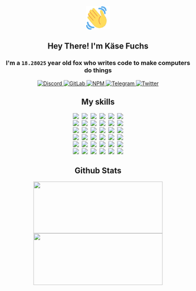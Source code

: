 <div><p align=center><img src=./resources/images/wave.gif width=64px height=64px></p><h2 align=center>Hey There! I'm Käse Fuchs</h2><h3 align=center>I'm a <code>18.28025</code> year old fox who writes code to make computers do things</h3><p align=center><a href=https://discord.com/users/507526681125322772><img alt=Discord src="https://img.shields.io/badge/Discord-5865F2?logo=discord&logoColor=white&style=flat-square#a6c38ce3b3457c61d8fca226e0026bfb"> </a><a href=https://gitlab.com/kasefuchs><img alt=GitLab src="https://img.shields.io/badge/GitLab-330F63?logo=gitlab&logoColor=white&style=flat-square#a6c38ce3b3457c61d8fca226e0026bfb"> </a><a href=https://npmjs.com/~kasefuchs><img alt=NPM src="https://img.shields.io/badge/NPM-CB3837?logo=npm&logoColor=white&style=flat-square#a6c38ce3b3457c61d8fca226e0026bfb"> </a><a href=https://t.me/kasefuchs><img alt=Telegram src="https://img.shields.io/badge/Telegram-2CA5E0?logo=telegram&logoColor=white&style=flat-square#a6c38ce3b3457c61d8fca226e0026bfb"> </a><a href=https://twitter.com/kasefuchs><img alt=Twitter src="https://img.shields.io/badge/Twitter-1DA1F2?logo=twitter&logoColor=white&style=flat-square#a6c38ce3b3457c61d8fca226e0026bfb"></a></p><h2 align=center>My skills</h2><p align=center><a href=https://aws.amazon.com/ ><picture><source srcset="https://skillicons.dev/icons?i=aws&theme=dark#a6c38ce3b3457c61d8fca226e0026bfb" media="(prefers-color-scheme: dark)"><source srcset="https://skillicons.dev/icons?i=aws&theme=light#a6c38ce3b3457c61d8fca226e0026bfb" media="(prefers-color-scheme: light), (prefers-color-scheme: no-preference)"><img src="https://skillicons.dev/icons?i=aws&theme=light#a6c38ce3b3457c61d8fca226e0026bfb"></picture></a>&nbsp;&nbsp;<a href=https://en.wikipedia.org/wiki/Bash_(Unix_shell)><picture><source srcset="https://skillicons.dev/icons?i=bash&theme=dark#a6c38ce3b3457c61d8fca226e0026bfb" media="(prefers-color-scheme: dark)"><source srcset="https://skillicons.dev/icons?i=bash&theme=light#a6c38ce3b3457c61d8fca226e0026bfb" media="(prefers-color-scheme: light), (prefers-color-scheme: no-preference)"><img src="https://skillicons.dev/icons?i=bash&theme=light#a6c38ce3b3457c61d8fca226e0026bfb"></picture></a>&nbsp;&nbsp;<a href=https://discord.com/developers/docs><picture><source srcset="https://skillicons.dev/icons?i=bots&theme=dark#a6c38ce3b3457c61d8fca226e0026bfb" media="(prefers-color-scheme: dark)"><source srcset="https://skillicons.dev/icons?i=bots&theme=light#a6c38ce3b3457c61d8fca226e0026bfb" media="(prefers-color-scheme: light), (prefers-color-scheme: no-preference)"><img src="https://skillicons.dev/icons?i=bots&theme=light#a6c38ce3b3457c61d8fca226e0026bfb"></picture></a>&nbsp;&nbsp;<a href=https://www.cloudflare.com/ ><picture><source srcset="https://skillicons.dev/icons?i=cloudflare&theme=dark#a6c38ce3b3457c61d8fca226e0026bfb" media="(prefers-color-scheme: dark)"><source srcset="https://skillicons.dev/icons?i=cloudflare&theme=light#a6c38ce3b3457c61d8fca226e0026bfb" media="(prefers-color-scheme: light), (prefers-color-scheme: no-preference)"><img src="https://skillicons.dev/icons?i=cloudflare&theme=light#a6c38ce3b3457c61d8fca226e0026bfb"></picture></a>&nbsp;&nbsp;<a href=https://en.wikipedia.org/wiki/CSS><picture><source srcset="https://skillicons.dev/icons?i=css&theme=dark#a6c38ce3b3457c61d8fca226e0026bfb" media="(prefers-color-scheme: dark)"><source srcset="https://skillicons.dev/icons?i=css&theme=light#a6c38ce3b3457c61d8fca226e0026bfb" media="(prefers-color-scheme: light), (prefers-color-scheme: no-preference)"><img src="https://skillicons.dev/icons?i=css&theme=light#a6c38ce3b3457c61d8fca226e0026bfb"></picture></a>&nbsp;&nbsp;<a href=https://www.docker.com/ ><picture><source srcset="https://skillicons.dev/icons?i=docker&theme=dark#a6c38ce3b3457c61d8fca226e0026bfb" media="(prefers-color-scheme: dark)"><source srcset="https://skillicons.dev/icons?i=docker&theme=light#a6c38ce3b3457c61d8fca226e0026bfb" media="(prefers-color-scheme: light), (prefers-color-scheme: no-preference)"><img src="https://skillicons.dev/icons?i=docker&theme=light#a6c38ce3b3457c61d8fca226e0026bfb"></picture></a><br><a href=https://www.electronjs.org/ ><picture><source srcset="https://skillicons.dev/icons?i=electron&theme=dark#a6c38ce3b3457c61d8fca226e0026bfb" media="(prefers-color-scheme: dark)"><source srcset="https://skillicons.dev/icons?i=electron&theme=light#a6c38ce3b3457c61d8fca226e0026bfb" media="(prefers-color-scheme: light), (prefers-color-scheme: no-preference)"><img src="https://skillicons.dev/icons?i=electron&theme=light#a6c38ce3b3457c61d8fca226e0026bfb"></picture></a>&nbsp;&nbsp;<a href=https://expressjs.com/ ><picture><source srcset="https://skillicons.dev/icons?i=express&theme=dark#a6c38ce3b3457c61d8fca226e0026bfb" media="(prefers-color-scheme: dark)"><source srcset="https://skillicons.dev/icons?i=express&theme=light#a6c38ce3b3457c61d8fca226e0026bfb" media="(prefers-color-scheme: light), (prefers-color-scheme: no-preference)"><img src="https://skillicons.dev/icons?i=express&theme=light#a6c38ce3b3457c61d8fca226e0026bfb"></picture></a>&nbsp;&nbsp;<a href=https://www.figma.com/ ><picture><source srcset="https://skillicons.dev/icons?i=figma&theme=dark#a6c38ce3b3457c61d8fca226e0026bfb" media="(prefers-color-scheme: dark)"><source srcset="https://skillicons.dev/icons?i=figma&theme=light#a6c38ce3b3457c61d8fca226e0026bfb" media="(prefers-color-scheme: light), (prefers-color-scheme: no-preference)"><img src="https://skillicons.dev/icons?i=figma&theme=light#a6c38ce3b3457c61d8fca226e0026bfb"></picture></a>&nbsp;&nbsp;<a href=https://firebase.google.com/ ><picture><source srcset="https://skillicons.dev/icons?i=firebase&theme=dark#a6c38ce3b3457c61d8fca226e0026bfb" media="(prefers-color-scheme: dark)"><source srcset="https://skillicons.dev/icons?i=firebase&theme=light#a6c38ce3b3457c61d8fca226e0026bfb" media="(prefers-color-scheme: light), (prefers-color-scheme: no-preference)"><img src="https://skillicons.dev/icons?i=firebase&theme=light#a6c38ce3b3457c61d8fca226e0026bfb"></picture></a>&nbsp;&nbsp;<a href=https://flask.palletsprojects.com/ ><picture><source srcset="https://skillicons.dev/icons?i=flask&theme=dark#a6c38ce3b3457c61d8fca226e0026bfb" media="(prefers-color-scheme: dark)"><source srcset="https://skillicons.dev/icons?i=flask&theme=light#a6c38ce3b3457c61d8fca226e0026bfb" media="(prefers-color-scheme: light), (prefers-color-scheme: no-preference)"><img src="https://skillicons.dev/icons?i=flask&theme=light#a6c38ce3b3457c61d8fca226e0026bfb"></picture></a>&nbsp;&nbsp;<a href=https://cloud.google.com/ ><picture><source srcset="https://skillicons.dev/icons?i=gcp&theme=dark#a6c38ce3b3457c61d8fca226e0026bfb" media="(prefers-color-scheme: dark)"><source srcset="https://skillicons.dev/icons?i=gcp&theme=light#a6c38ce3b3457c61d8fca226e0026bfb" media="(prefers-color-scheme: light), (prefers-color-scheme: no-preference)"><img src="https://skillicons.dev/icons?i=gcp&theme=light#a6c38ce3b3457c61d8fca226e0026bfb"></picture></a><br><a href=https://git-scm.com/ ><picture><source srcset="https://skillicons.dev/icons?i=git&theme=dark#a6c38ce3b3457c61d8fca226e0026bfb" media="(prefers-color-scheme: dark)"><source srcset="https://skillicons.dev/icons?i=git&theme=light#a6c38ce3b3457c61d8fca226e0026bfb" media="(prefers-color-scheme: light), (prefers-color-scheme: no-preference)"><img src="https://skillicons.dev/icons?i=git&theme=light#a6c38ce3b3457c61d8fca226e0026bfb"></picture></a>&nbsp;&nbsp;<a href=https://github.com/ ><picture><source srcset="https://skillicons.dev/icons?i=github&theme=dark#a6c38ce3b3457c61d8fca226e0026bfb" media="(prefers-color-scheme: dark)"><source srcset="https://skillicons.dev/icons?i=github&theme=light#a6c38ce3b3457c61d8fca226e0026bfb" media="(prefers-color-scheme: light), (prefers-color-scheme: no-preference)"><img src="https://skillicons.dev/icons?i=github&theme=light#a6c38ce3b3457c61d8fca226e0026bfb"></picture></a>&nbsp;&nbsp;<a href=https://gitlab.com/ ><picture><source srcset="https://skillicons.dev/icons?i=gitlab&theme=dark#a6c38ce3b3457c61d8fca226e0026bfb" media="(prefers-color-scheme: dark)"><source srcset="https://skillicons.dev/icons?i=gitlab&theme=light#a6c38ce3b3457c61d8fca226e0026bfb" media="(prefers-color-scheme: light), (prefers-color-scheme: no-preference)"><img src="https://skillicons.dev/icons?i=gitlab&theme=light#a6c38ce3b3457c61d8fca226e0026bfb"></picture></a>&nbsp;&nbsp;<a href=https://www.heroku.com/ ><picture><source srcset="https://skillicons.dev/icons?i=heroku&theme=dark#a6c38ce3b3457c61d8fca226e0026bfb" media="(prefers-color-scheme: dark)"><source srcset="https://skillicons.dev/icons?i=heroku&theme=light#a6c38ce3b3457c61d8fca226e0026bfb" media="(prefers-color-scheme: light), (prefers-color-scheme: no-preference)"><img src="https://skillicons.dev/icons?i=heroku&theme=light#a6c38ce3b3457c61d8fca226e0026bfb"></picture></a>&nbsp;&nbsp;<a href=https://en.wikipedia.org/wiki/HTML><picture><source srcset="https://skillicons.dev/icons?i=html&theme=dark#a6c38ce3b3457c61d8fca226e0026bfb" media="(prefers-color-scheme: dark)"><source srcset="https://skillicons.dev/icons?i=html&theme=light#a6c38ce3b3457c61d8fca226e0026bfb" media="(prefers-color-scheme: light), (prefers-color-scheme: no-preference)"><img src="https://skillicons.dev/icons?i=html&theme=light#a6c38ce3b3457c61d8fca226e0026bfb"></picture></a>&nbsp;&nbsp;<a href=https://en.wikipedia.org/wiki/JavaScript><picture><source srcset="https://skillicons.dev/icons?i=js&theme=dark#a6c38ce3b3457c61d8fca226e0026bfb" media="(prefers-color-scheme: dark)"><source srcset="https://skillicons.dev/icons?i=js&theme=light#a6c38ce3b3457c61d8fca226e0026bfb" media="(prefers-color-scheme: light), (prefers-color-scheme: no-preference)"><img src="https://skillicons.dev/icons?i=js&theme=light#a6c38ce3b3457c61d8fca226e0026bfb"></picture></a><br><a href=https://en.wikipedia.org/wiki/Linux><picture><source srcset="https://skillicons.dev/icons?i=linux&theme=dark#a6c38ce3b3457c61d8fca226e0026bfb" media="(prefers-color-scheme: dark)"><source srcset="https://skillicons.dev/icons?i=linux&theme=light#a6c38ce3b3457c61d8fca226e0026bfb" media="(prefers-color-scheme: light), (prefers-color-scheme: no-preference)"><img src="https://skillicons.dev/icons?i=linux&theme=light#a6c38ce3b3457c61d8fca226e0026bfb"></picture></a>&nbsp;&nbsp;<a href=https://mui.com/ ><picture><source srcset="https://skillicons.dev/icons?i=materialui&theme=dark#a6c38ce3b3457c61d8fca226e0026bfb" media="(prefers-color-scheme: dark)"><source srcset="https://skillicons.dev/icons?i=materialui&theme=light#a6c38ce3b3457c61d8fca226e0026bfb" media="(prefers-color-scheme: light), (prefers-color-scheme: no-preference)"><img src="https://skillicons.dev/icons?i=materialui&theme=light#a6c38ce3b3457c61d8fca226e0026bfb"></picture></a>&nbsp;&nbsp;<a href=https://en.wikipedia.org/wiki/Markdown><picture><source srcset="https://skillicons.dev/icons?i=md&theme=dark#a6c38ce3b3457c61d8fca226e0026bfb" media="(prefers-color-scheme: dark)"><source srcset="https://skillicons.dev/icons?i=md&theme=light#a6c38ce3b3457c61d8fca226e0026bfb" media="(prefers-color-scheme: light), (prefers-color-scheme: no-preference)"><img src="https://skillicons.dev/icons?i=md&theme=light#a6c38ce3b3457c61d8fca226e0026bfb"></picture></a>&nbsp;&nbsp;<a href=https://www.mongodb.com/ ><picture><source srcset="https://skillicons.dev/icons?i=mongodb&theme=dark#a6c38ce3b3457c61d8fca226e0026bfb" media="(prefers-color-scheme: dark)"><source srcset="https://skillicons.dev/icons?i=mongodb&theme=light#a6c38ce3b3457c61d8fca226e0026bfb" media="(prefers-color-scheme: light), (prefers-color-scheme: no-preference)"><img src="https://skillicons.dev/icons?i=mongodb&theme=light#a6c38ce3b3457c61d8fca226e0026bfb"></picture></a>&nbsp;&nbsp;<a href=https://www.mysql.com/ ><picture><source srcset="https://skillicons.dev/icons?i=mysql&theme=dark#a6c38ce3b3457c61d8fca226e0026bfb" media="(prefers-color-scheme: dark)"><source srcset="https://skillicons.dev/icons?i=mysql&theme=light#a6c38ce3b3457c61d8fca226e0026bfb" media="(prefers-color-scheme: light), (prefers-color-scheme: no-preference)"><img src="https://skillicons.dev/icons?i=mysql&theme=light#a6c38ce3b3457c61d8fca226e0026bfb"></picture></a>&nbsp;&nbsp;<a href=https://nextjs.org/ ><picture><source srcset="https://skillicons.dev/icons?i=nextjs&theme=dark#a6c38ce3b3457c61d8fca226e0026bfb" media="(prefers-color-scheme: dark)"><source srcset="https://skillicons.dev/icons?i=nextjs&theme=light#a6c38ce3b3457c61d8fca226e0026bfb" media="(prefers-color-scheme: light), (prefers-color-scheme: no-preference)"><img src="https://skillicons.dev/icons?i=nextjs&theme=light#a6c38ce3b3457c61d8fca226e0026bfb"></picture></a><br><a href=https://nodejs.org/en/ ><picture><source srcset="https://skillicons.dev/icons?i=nodejs&theme=dark#a6c38ce3b3457c61d8fca226e0026bfb" media="(prefers-color-scheme: dark)"><source srcset="https://skillicons.dev/icons?i=nodejs&theme=light#a6c38ce3b3457c61d8fca226e0026bfb" media="(prefers-color-scheme: light), (prefers-color-scheme: no-preference)"><img src="https://skillicons.dev/icons?i=nodejs&theme=light#a6c38ce3b3457c61d8fca226e0026bfb"></picture></a>&nbsp;&nbsp;<a href=https://www.postgresql.org/ ><picture><source srcset="https://skillicons.dev/icons?i=postgres&theme=dark#a6c38ce3b3457c61d8fca226e0026bfb" media="(prefers-color-scheme: dark)"><source srcset="https://skillicons.dev/icons?i=postgres&theme=light#a6c38ce3b3457c61d8fca226e0026bfb" media="(prefers-color-scheme: light), (prefers-color-scheme: no-preference)"><img src="https://skillicons.dev/icons?i=postgres&theme=light#a6c38ce3b3457c61d8fca226e0026bfb"></picture></a>&nbsp;&nbsp;<a href=https://learn.microsoft.com/en-us/powershell/ ><picture><source srcset="https://skillicons.dev/icons?i=powershell&theme=dark#a6c38ce3b3457c61d8fca226e0026bfb" media="(prefers-color-scheme: dark)"><source srcset="https://skillicons.dev/icons?i=powershell&theme=light#a6c38ce3b3457c61d8fca226e0026bfb" media="(prefers-color-scheme: light), (prefers-color-scheme: no-preference)"><img src="https://skillicons.dev/icons?i=powershell&theme=light#a6c38ce3b3457c61d8fca226e0026bfb"></picture></a>&nbsp;&nbsp;<a href=https://www.python.org/ ><picture><source srcset="https://skillicons.dev/icons?i=py&theme=dark#a6c38ce3b3457c61d8fca226e0026bfb" media="(prefers-color-scheme: dark)"><source srcset="https://skillicons.dev/icons?i=py&theme=light#a6c38ce3b3457c61d8fca226e0026bfb" media="(prefers-color-scheme: light), (prefers-color-scheme: no-preference)"><img src="https://skillicons.dev/icons?i=py&theme=light#a6c38ce3b3457c61d8fca226e0026bfb"></picture></a>&nbsp;&nbsp;<a href=https://www.raspberrypi.org/ ><picture><source srcset="https://skillicons.dev/icons?i=raspberrypi&theme=dark#a6c38ce3b3457c61d8fca226e0026bfb" media="(prefers-color-scheme: dark)"><source srcset="https://skillicons.dev/icons?i=raspberrypi&theme=light#a6c38ce3b3457c61d8fca226e0026bfb" media="(prefers-color-scheme: light), (prefers-color-scheme: no-preference)"><img src="https://skillicons.dev/icons?i=raspberrypi&theme=light#a6c38ce3b3457c61d8fca226e0026bfb"></picture></a>&nbsp;&nbsp;<a href=https://reactjs.org/ ><picture><source srcset="https://skillicons.dev/icons?i=react&theme=dark#a6c38ce3b3457c61d8fca226e0026bfb" media="(prefers-color-scheme: dark)"><source srcset="https://skillicons.dev/icons?i=react&theme=light#a6c38ce3b3457c61d8fca226e0026bfb" media="(prefers-color-scheme: light), (prefers-color-scheme: no-preference)"><img src="https://skillicons.dev/icons?i=react&theme=light#a6c38ce3b3457c61d8fca226e0026bfb"></picture></a><br><a href=https://redux.js.org/ ><picture><source srcset="https://skillicons.dev/icons?i=redux&theme=dark#a6c38ce3b3457c61d8fca226e0026bfb" media="(prefers-color-scheme: dark)"><source srcset="https://skillicons.dev/icons?i=redux&theme=light#a6c38ce3b3457c61d8fca226e0026bfb" media="(prefers-color-scheme: light), (prefers-color-scheme: no-preference)"><img src="https://skillicons.dev/icons?i=redux&theme=light#a6c38ce3b3457c61d8fca226e0026bfb"></picture></a>&nbsp;&nbsp;<a href=https://en.wikipedia.org/wiki/Regular_expression><picture><source srcset="https://skillicons.dev/icons?i=regex&theme=dark#a6c38ce3b3457c61d8fca226e0026bfb" media="(prefers-color-scheme: dark)"><source srcset="https://skillicons.dev/icons?i=regex&theme=light#a6c38ce3b3457c61d8fca226e0026bfb" media="(prefers-color-scheme: light), (prefers-color-scheme: no-preference)"><img src="https://skillicons.dev/icons?i=regex&theme=light#a6c38ce3b3457c61d8fca226e0026bfb"></picture></a>&nbsp;&nbsp;<a href=https://en.wikipedia.org/wiki/Sass_(stylesheet_language)><picture><source srcset="https://skillicons.dev/icons?i=sass&theme=dark#a6c38ce3b3457c61d8fca226e0026bfb" media="(prefers-color-scheme: dark)"><source srcset="https://skillicons.dev/icons?i=sass&theme=light#a6c38ce3b3457c61d8fca226e0026bfb" media="(prefers-color-scheme: light), (prefers-color-scheme: no-preference)"><img src="https://skillicons.dev/icons?i=sass&theme=light#a6c38ce3b3457c61d8fca226e0026bfb"></picture></a>&nbsp;&nbsp;<a href=https://www.typescriptlang.org/ ><picture><source srcset="https://skillicons.dev/icons?i=ts&theme=dark#a6c38ce3b3457c61d8fca226e0026bfb" media="(prefers-color-scheme: dark)"><source srcset="https://skillicons.dev/icons?i=ts&theme=light#a6c38ce3b3457c61d8fca226e0026bfb" media="(prefers-color-scheme: light), (prefers-color-scheme: no-preference)"><img src="https://skillicons.dev/icons?i=ts&theme=light#a6c38ce3b3457c61d8fca226e0026bfb"></picture></a>&nbsp;&nbsp;<a href=https://unity.com/ ><picture><source srcset="https://skillicons.dev/icons?i=unity&theme=dark#a6c38ce3b3457c61d8fca226e0026bfb" media="(prefers-color-scheme: dark)"><source srcset="https://skillicons.dev/icons?i=unity&theme=light#a6c38ce3b3457c61d8fca226e0026bfb" media="(prefers-color-scheme: light), (prefers-color-scheme: no-preference)"><img src="https://skillicons.dev/icons?i=unity&theme=light#a6c38ce3b3457c61d8fca226e0026bfb"></picture></a>&nbsp;&nbsp;<a href=https://workers.cloudflare.com/ ><picture><source srcset="https://skillicons.dev/icons?i=workers&theme=dark#a6c38ce3b3457c61d8fca226e0026bfb" media="(prefers-color-scheme: dark)"><source srcset="https://skillicons.dev/icons?i=workers&theme=light#a6c38ce3b3457c61d8fca226e0026bfb" media="(prefers-color-scheme: light), (prefers-color-scheme: no-preference)"><img src="https://skillicons.dev/icons?i=workers&theme=light#a6c38ce3b3457c61d8fca226e0026bfb"></picture></a><br></p><h2 align=center>Github Stats</h2><p align=center><picture><source srcset="https://github-readme-stats-kasefuchs.vercel.app/api/?count_private=true&hide_border=true&hide_rank=true&line_height=20&hide_title=true&username=Kasefuchs&theme=dark#a6c38ce3b3457c61d8fca226e0026bfb" media="(prefers-color-scheme: dark)"><source srcset="https://github-readme-stats-kasefuchs.vercel.app/api/?count_private=true&hide_border=true&hide_rank=true&line_height=20&hide_title=true&username=Kasefuchs&theme=light#a6c38ce3b3457c61d8fca226e0026bfb" media="(prefers-color-scheme: light), (prefers-color-scheme: no-preference)"><img align=middle width=350 height=140 src="https://github-readme-stats-kasefuchs.vercel.app/api/?count_private=true&hide_border=true&hide_rank=true&line_height=20&hide_title=true&username=Kasefuchs&theme=light#a6c38ce3b3457c61d8fca226e0026bfb"></picture><picture><source srcset="https://github-readme-stats-kasefuchs.vercel.app/api/top-langs/?count_private=true&hide_border=true&layout=compact&username=Kasefuchs&theme=dark#a6c38ce3b3457c61d8fca226e0026bfb" media="(prefers-color-scheme: dark)"><source srcset="https://github-readme-stats-kasefuchs.vercel.app/api/top-langs/?count_private=true&hide_border=true&layout=compact&username=Kasefuchs&theme=light#a6c38ce3b3457c61d8fca226e0026bfb" media="(prefers-color-scheme: light), (prefers-color-scheme: no-preference)"><img align=middle width=350 height=140 src="https://github-readme-stats-kasefuchs.vercel.app/api/top-langs/?count_private=true&hide_border=true&layout=compact&username=Kasefuchs&theme=light#a6c38ce3b3457c61d8fca226e0026bfb"></picture></p><img src="https://hit.yhype.me/github/profile?user_id=64592097#a6c38ce3b3457c61d8fca226e0026bfb" alt=""></div>